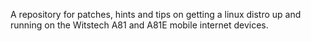 A repository for patches, hints and tips on getting a linux distro up and running on the Witstech A81 and A81E mobile internet devices.